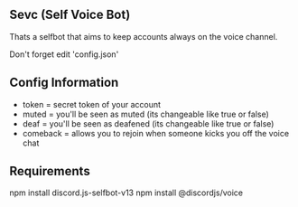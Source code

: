 ## Sevc (Self Voice Bot)

Thats a selfbot that aims to keep accounts always on the voice channel.

Don't forget edit 'config.json'

## Config Information

- token           = secret token of your account
- muted           = you'll be seen as muted (its changeable like true or false)
- deaf            = you'll be seen as deafened (its changeable like true or false)
- comeback        = allows you to rejoin when someone kicks you off the voice chat

## Requirements

npm install discord.js-selfbot-v13
npm install @discordjs/voice

